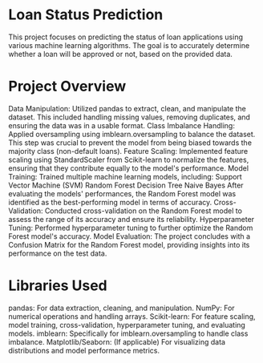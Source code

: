 # Loan Status Prediction
This project focuses on predicting the status of loan applications using various machine learning algorithms. The goal is to accurately determine whether a loan will be approved or not, based on the provided data.
# Project Overview
Data Manipulation: Utilized pandas to extract, clean, and manipulate the dataset. This included handling missing values, removing duplicates, and ensuring the data was in a usable format.
Class Imbalance Handling: Applied oversampling using imblearn.oversampling to balance the dataset. This step was crucial to prevent the model from being biased towards the majority class (non-default loans).
Feature Scaling: Implemented feature scaling using StandardScaler from Scikit-learn to normalize the features, ensuring that they contribute equally to the model's performance.
Model Training: Trained multiple machine learning models, including:
Support Vector Machine (SVM)
Random Forest
Decision Tree
Naive Bayes
After evaluating the models' performances, the Random Forest model was identified as the best-performing model in terms of accuracy.
Cross-Validation: Conducted cross-validation on the Random Forest model to assess the range of its accuracy and ensure its reliability.
Hyperparameter Tuning: Performed hyperparameter tuning to further optimize the Random Forest model's accuracy.
Model Evaluation: The project concludes with a Confusion Matrix for the Random Forest model, providing insights into its performance on the test data.
# Libraries Used
pandas: For data extraction, cleaning, and manipulation.
NumPy: For numerical operations and handling arrays.
Scikit-learn: For feature scaling, model training, cross-validation, hyperparameter tuning, and evaluating models.
imblearn: Specifically for imblearn.oversampling to handle class imbalance.
Matplotlib/Seaborn: (If applicable) For visualizing data distributions and model performance metrics.

